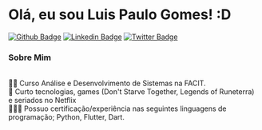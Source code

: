 # Olá, eu sou Luis Paulo Gomes! :D

[![Github Badge](https://img.shields.io/badge/-Github-000?style=flat-square&logo=Github&logoColor=white&link=https://github.com/fagnerpsantos)](https://github.com/luispaulog)
[![Linkedin Badge](https://img.shields.io/badge/-LinkedIn-blue?style=flat-square&logo=Linkedin&logoColor=white&link=https://www.linkedin.com/in/luispaulogomes/)](https://www.linkedin.com/in/luispaulogomes/)
[![Twitter Badge](https://img.shields.io/badge/-Twitter-1ca0f1?style=flat-square&labelColor=1ca0f1&logo=twitter&logoColor=white&link=https://twitter.com/LPGomes_Oficial)](https://twitter.com/LPGomes_Oficial)

### Sobre Mim
<br/> 👨‍🎓 Curso Análise e Desenvolvimento de Sistemas na FACIT. 
<br/> 💬 Curto tecnologias, games (Don't Starve Together, Legends of Runeterra) e seriados no Netflix
<br/> 👨🏼‍🏫 Possuo certificação/experiência nas seguintes linguagens de programação; Python, Flutter, Dart.
